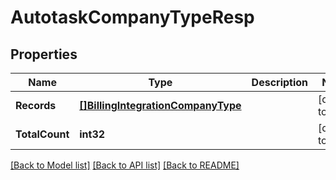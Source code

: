 # AutotaskCompanyTypeResp

## Properties
Name | Type | Description | Notes
------------ | ------------- | ------------- | -------------
**Records** | [**[]BillingIntegrationCompanyType**](BillingIntegrationCompanyType.md) |  | [default to null]
**TotalCount** | **int32** |  | [default to null]

[[Back to Model list]](../README.md#documentation-for-models) [[Back to API list]](../README.md#documentation-for-api-endpoints) [[Back to README]](../README.md)


